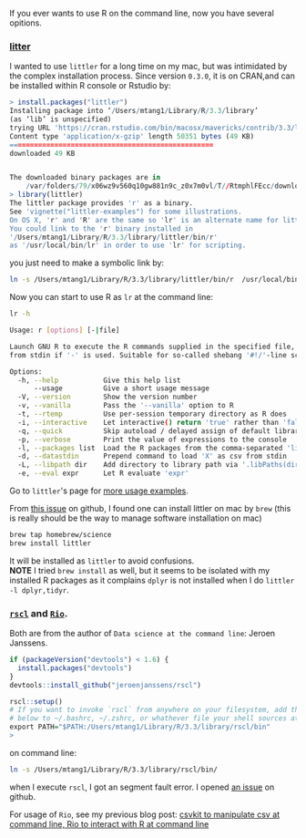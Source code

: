 If you ever wants to use R on the command line, now you have several opitions.

### [litter](https://github.com/eddelbuettel/littler)

I wanted to use `littler` for a long time on my mac, but was intimidated by the complex installation process. Since version `0.3.0`, it is on CRAN,and can be installed within R console or Rstudio by:

```r
> install.packages("littler")
Installing package into ‘/Users/mtang1/Library/R/3.3/library’
(as ‘lib’ is unspecified)
trying URL 'https://cran.rstudio.com/bin/macosx/mavericks/contrib/3.3/littler_0.3.1.tgz'
Content type 'application/x-gzip' length 50351 bytes (49 KB)
==================================================
downloaded 49 KB


The downloaded binary packages are in
	/var/folders/79/x06wz9v560q10gw881n9c_z0x7m0vl/T//RtmphlFEcc/downloaded_packages
> library(littler)
The littler package provides 'r' as a binary.
See 'vignette("littler-examples") for some illustrations.
On OS X, 'r' and 'R' are the same so 'lr' is an alternate name for littler.
You could link to the 'r' binary installed in
'/Users/mtang1/Library/R/3.3/library/littler/bin/r'
as '/usr/local/bin/lr' in order to use 'lr' for scripting.
```
you just need to make a symbolic link by:

```bash
ln -s /Users/mtang1/Library/R/3.3/library/littler/bin/r  /usr/local/bin/lr
```
Now you can start to use R as `lr` at the command line:

```bash
lr -h

Usage: r [options] [-|file]

Launch GNU R to execute the R commands supplied in the specified file, or
from stdin if '-' is used. Suitable for so-called shebang '#!/'-line scripts.

Options:
  -h, --help           Give this help list
      --usage          Give a short usage message
  -V, --version        Show the version number
  -v, --vanilla        Pass the '--vanilla' option to R
  -t, --rtemp          Use per-session temporary directory as R does
  -i, --interactive    Let interactive() return 'true' rather than 'false'
  -q, --quick          Skip autoload / delayed assign of default libraries
  -p, --verbose        Print the value of expressions to the console
  -l, --packages list  Load the R packages from the comma-separated 'list'
  -d, --datastdin      Prepend command to load 'X' as csv from stdin
  -L, --libpath dir    Add directory to library path via '.libPaths(dir)'
  -e, --eval expr      Let R evaluate 'expr'
```
Go to `littler`'s page for [more usage examples](http://dirk.eddelbuettel.com/code/littler.html).

From [this issue](https://github.com/eddelbuettel/littler/issues/11) on github, I found one can install littler on mac by `brew` (this is really should be the way to manage software installation on mac)

```bash
brew tap homebrew/science
brew install littler
```
It will be installed as `littler` to avoid confusions.   
**NOTE** I tried `brew install` as well, but it seems to be isolated with my installed R packages as it complains `dplyr` is not installed when I do `littler -l dplyr,tidyr`.

### [`rscl`](https://github.com/jeroenjanssens/rscl)  and [`Rio`](https://github.com/jeroenjanssens/data-science-at-the-command-line/blob/master/tools/Rio). 

Both are from the author of `Data science at the command line`: Jeroen Janssens.

```r
if (packageVersion("devtools") < 1.6) {
  install.packages("devtools")
}
devtools::install_github("jeroenjanssens/rscl")

rscl::setup()
# If you want to invoke `rscl` from anywhere on your filesystem, add the line
# below to ~/.bashrc, ~/.zshrc, or whathever file your shell sources at startup.
export PATH="$PATH:/Users/mtang1/Library/R/3.3/library/rscl/bin"
> 
```
on command line:  

```bash
ln -s /Users/mtang1/Library/R/3.3/library/rscl/bin/
```
when I execute `rscl`, I got an segment fault error. I opened [an issue](https://github.com/jeroenjanssens/rscl/issues/4) on github.

For usage of `Rio`, see my previous blog post: [csvkit to manipulate csv at command line, Rio to interact with R at command line](http://crazyhottommy.blogspot.com/2014/11/csvkit-to-manipulate-csv-at-command.html)
